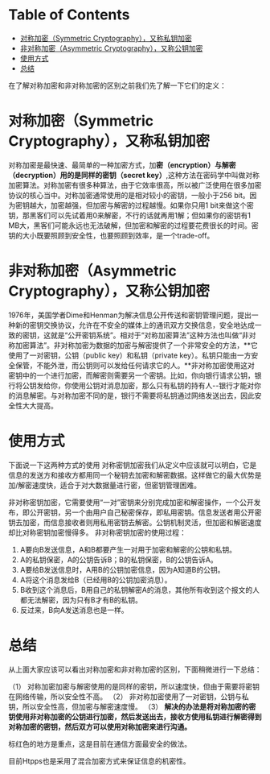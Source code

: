# Table of Contents

* [对称加密（Symmetric Cryptography），又称私钥加密](#对称加密symmetric-cryptography又称私钥加密)
* [非对称加密（Asymmetric Cryptography），又称公钥加密](#非对称加密asymmetric-cryptography又称公钥加密)
* [使用方式](#使用方式)
* [总结](#总结)


在了解对称加密和非对称加密的区别之前我们先了解一下它们的定义：

# 对称加密（Symmetric Cryptography），又称私钥加密
对称加密是最快速、最简单的一种加密方式，加**密（encryption）与解密（decryption）用的是同样的密钥（secret key）**,这种方法在密码学中叫做对称加密算法。对称加密有很多种算法，由于它效率很高，所以被广泛使用在很多加密协议的核心当中。对称加密通常使用的是相对较小的密钥，一般小于256 bit。因为密钥越大，加密越强，但加密与解密的过程越慢。如果你只用1 bit来做这个密钥，那黑客们可以先试着用0来解密，不行的话就再用1解；但如果你的密钥有1 MB大，黑客们可能永远也无法破解，但加密和解密的过程要花费很长的时间。密钥的大小既要照顾到安全性，也要照顾到效率，是一个trade-off。

# 非对称加密（Asymmetric Cryptography），又称公钥加密
1976年，美国学者Dime和Henman为解决信息公开传送和密钥管理问题，提出一种新的密钥交换协议，允许在不安全的媒体上的通讯双方交换信息，安全地达成一致的密钥，这就是“公开密钥系统”。相对于“对称加密算法”这种方法也叫做“非对称加密算法”。非对称加密为数据的加密与解密提供了一个非常安全的方法，**它使用了一对密钥，公钥（public key）和私钥（private key）。私钥只能由一方安全保管，不能外泄，而公钥则可以发给任何请求它的人。**非对称加密使用这对密钥中的一个进行加密，而解密则需要另一个密钥。比如，你向银行请求公钥，银行将公钥发给你，你使用公钥对消息加密，那么只有私钥的持有人--银行才能对你的消息解密。与对称加密不同的是，银行不需要将私钥通过网络发送出去，因此安全性大大提高。

# 使用方式

下面说一下这两种方式的使用
对称密钥加密我们从定义中应该就可以明白，它是信息的发送方和接收方都用同一个秘钥去加密和解密数据。这样做它的最大优势是加/解密速度快，适合于对大数据量进行密，但密钥管理困难。

非对称密钥加密，它需要使用“一对”密钥来分别完成加密和解密操作，一个公开发布，即公开密钥，另一个由用户自己秘密保存，即私用密钥。信息发送者用公开密钥去加密，而信息接收者则用私用密钥去解密。公钥机制灵活，但加密和解密速度却比对称密钥加密慢得多。
非对称密钥加密的使用过程：
1. A要向B发送信息，A和B都要产生一对用于加密和解密的公钥和私钥。
2. A的私钥保密，A的公钥告诉B；B的私钥保密，B的公钥告诉A。
3. A要给B发送信息时，A用B的公钥加密信息，因为A知道B的公钥。
4. A将这个消息发给B（已经用B的公钥加密消息）。
5. B收到这个消息后，B用自己的私钥解密A的消息，其他所有收到这个报文的人都无法解密，因为只有B才有B的私钥。
6. 反过来，B向A发送消息也是一样。



# 总结



从上面大家应该可以看出对称加密和非对称加密的区别，下面稍微进行一下总结：

（1） 对称加密加密与解密使用的是同样的密钥，所以速度快，但由于需要将密钥在网络传输，所以安全性不高。
（2） 非对称加密使用了一对密钥，公钥与私钥，所以安全性高，但加密与解密速度慢。
（3） **解决的办法是将对称加密的密钥使用非对称加密的公钥进行加密，然后发送出去，接收方使用私钥进行解密得到对称加密的密钥，然后双方可以使用对称加密来进行沟通。**

标红色的地方是重点，这是目前在通信方面最安全的做法。


目前Htpps也是采用了混合加密方式来保证信息的机密性。

